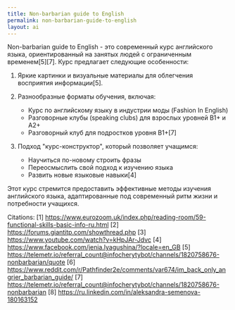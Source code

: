 ```yaml
---
title: Non-barbarian guide to English
permalink: non-barbarian-guide-to-english
layout: ai
---
```


Non-barbarian guide to English - это современный курс английского языка, ориентированный на занятых людей с ограниченным временем[5][7]. Курс предлагает следующие особенности:

1. Яркие картинки и визуальные материалы для облегчения восприятия информации[5].

2. Разнообразные форматы обучения, включая:
   - Курс по английскому языку в индустрии моды (Fashion In English)
   - Разговорные клубы (speaking clubs) для взрослых уровней B1+ и A2+
   - Разговорный клуб для подростков уровня B1+[7]

3. Подход "курс-конструктор", который позволяет учащимся:
   - Научиться по-новому строить фразы
   - Переосмыслить свой подход к изучению языка
   - Развить новые языковые навыки[4]

Этот курс стремится предоставить эффективные методы изучения английского языка, адаптированные под современный ритм жизни и потребности учащихся.

Citations:
[1] https://www.eurozoom.uk/index.php/reading-room/59-functional-skills-basic-info-ru.html
[2] https://forums.giantitp.com/showthread.php
[3] https://www.youtube.com/watch?v=kHpJAr-Jdvc
[4] https://www.facebook.com/jenia.lyagushina/?locale=en_GB
[5] https://telemetr.io/referral_count@infocherytybot/channels/1820758676-nonbarbarian/quote
[6] https://www.reddit.com/r/Pathfinder2e/comments/var674/im_back_only_angrier_barbarian_guide/
[7] https://telemetr.io/referral_count@infocherytybot/channels/1820758676-nonbarbarian
[8] https://ru.linkedin.com/in/aleksandra-semenova-180163152

